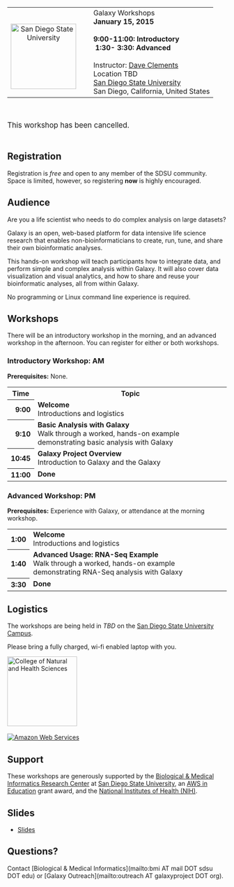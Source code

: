 <table>
  <tr>
    <td style=" border: none; text-align: center; vertical-align: middle;"> <br /><a href='http://sdsu.edu/'><img src="/images/logos/SDSULogo.jpg" alt="San Diego State University" height="150" /></a> </td>
    <td style=" border: none; width: 5%;"> </td>
    <td style=" border: none;"> <div class='title'>Galaxy Workshops</div><strong>January 15, 2015<br /><br />9:00-11:00: Introductory<br />&nbsp;1:30-&nbsp;3:30: Advanced</strong><br /><br />Instructor: <a href='/people/dave-clements/'>Dave Clements</a><br />Location TBD<br /><a href='http://sdsu.edu/'>San Diego State University</a><br />San Diego, California, United States </td>
  </tr>
</table>


<br />
<div class='red center'><span style="font-size: larger;"> <br />This workshop has been cancelled.<br /><br /> </span> </div>

## Registration

Registration is *free* and open to any member of the SDSU community.  Space is limited, however, so registering **now** is highly encouraged.

## Audience

Are you a life scientist who needs to do complex analysis on large datasets?

Galaxy is an open, web-based platform for data intensive life science research that enables non-bioinformaticians to create, run, tune, and share their own bioinformatic analyses.

This hands-on workshop will teach participants how to integrate data, and perform simple and complex analysis within Galaxy.  It will also cover data visualization and visual analytics, and how to share and reuse your bioinformatic analyses, all from within Galaxy.

No programming or Linux command line experience is required.

## Workshops

There will be an introductory workshop in the morning, and an advanced workshop in the afternoon.  You can register for either or both workshops.

### Introductory Workshop: AM

**Prerequisites:** None.

<table>
  <tr class="th" >
    <th> Time </th>
    <th> Topic </th>
  </tr>
  <tr>
    <th style=" text-align: right;"> 9:00 </th>
    <td> <strong>Welcome</strong><div class='indent'>Introductions and logistics</div> </td>
  </tr>
  <tr>
    <th style=" text-align: right;"> 9:10 </th>
    <td> <strong>Basic Analysis with Galaxy</strong><div class='indent'>Walk through a worked, hands-on example demonstrating basic analysis with Galaxy</div> </td>
  </tr>
  <tr>
    <th style=" text-align: right;"> 10:45 </th>
    <td> <strong>Galaxy Project Overview</strong><div class='indent'>Introduction to Galaxy and the Galaxy</div> </td>
  </tr>
  <tr>
    <th style=" text-align: right;"> 11:00 </th>
    <td> <strong>Done</strong> </td>
  </tr>
</table>


### Advanced Workshop: PM

**Prerequisites:** Experience with Galaxy, or attendance at the morning workshop.

<table>
  <tr>
    <th style=" text-align: right;"> 1:00 </th>
    <td> <strong>Welcome</strong><div class='indent'>Introductions and logistics</div> </td>
  </tr>
  <tr>
    <th style=" text-align: right;"> 1:40 </th>
    <td> <strong>Advanced Usage: RNA-Seq Example</strong><div class='indent'>Walk through a worked, hands-on example demonstrating RNA-Seq analysis with Galaxy</div> </td>
  </tr>
  <tr>
    <th style=" text-align: right;"> 3:30 </th>
    <td> <strong>Done</strong> </td>
  </tr>
</table>


## Logistics

The workshops are being held in *TBD* on the [San Diego State University Campus](http://sdsu.edu/).  

Please bring a fully charged, wi-fi enabled laptop with you.

<div class='right'>
<a href='http://www.cnhs.vsu.edu/index.php'><img src="/images/logos/SDSULogo.jpg" alt="College of Natural and Health Sciences" width="160" /></a><br />
<br /><a href='http://aws.amazon.com/'><img src="/images/logos/AWSLogo.png" alt="Amazon Web Services" /></a>
</div>

## Support

These workshops are generously supported by  the [Biological & Medical Informatics Research Center](http://informatics.sdsu.edu/) at [San Diego State University](http://sdsu.edu/), an [AWS in Education](http://aws.amazon.com/education/) grant award, and the [National Institutes of Health (NIH)](http://www.nih.gov).

## Slides

* [Slides](https://depot.galaxyproject.org/hub/attachments/documents/presentations/201412VSUWorkshop.pdf)

## Questions?

Contact [Biological & Medical Informatics](mailto:bmi AT mail DOT sdsu DOT edu) or [Galaxy Outreach](mailto:outreach AT galaxyproject DOT org).
